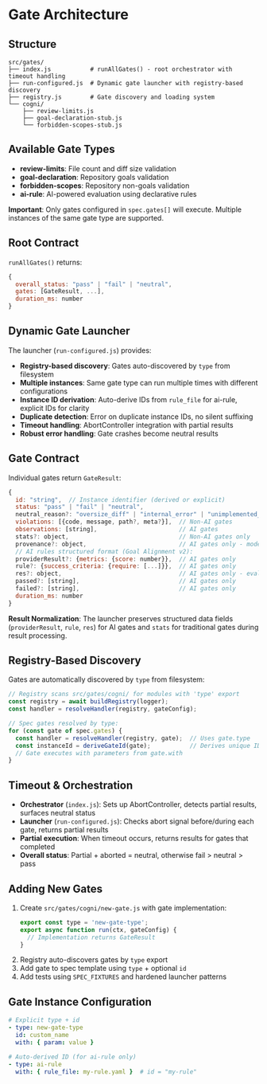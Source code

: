 # Gate Architecture

## Structure
```
src/gates/
├── index.js           # runAllGates() - root orchestrator with timeout handling
├── run-configured.js  # Dynamic gate launcher with registry-based discovery
├── registry.js        # Gate discovery and loading system
└── cogni/
    ├── review-limits.js
    ├── goal-declaration-stub.js
    └── forbidden-scopes-stub.js
```

## Available Gate Types
- **review-limits**: File count and diff size validation
- **goal-declaration**: Repository goals validation  
- **forbidden-scopes**: Repository non-goals validation
- **ai-rule**: AI-powered evaluation using declarative rules

**Important**: Only gates configured in `spec.gates[]` will execute. Multiple instances of the same gate type are supported.

## Root Contract
`runAllGates()` returns:
```javascript
{
  overall_status: "pass" | "fail" | "neutral",
  gates: [GateResult, ...],
  duration_ms: number
}
```

## Dynamic Gate Launcher
The launcher (`run-configured.js`) provides:
- **Registry-based discovery**: Gates auto-discovered by `type` from filesystem
- **Multiple instances**: Same gate type can run multiple times with different configurations
- **Instance ID derivation**: Auto-derive IDs from `rule_file` for ai-rule, explicit IDs for clarity
- **Duplicate detection**: Error on duplicate instance IDs, no silent suffixing
- **Timeout handling**: AbortController integration with partial results
- **Robust error handling**: Gate crashes become neutral results

## Gate Contract
Individual gates return `GateResult`:
```javascript
{
  id: "string",  // Instance identifier (derived or explicit)
  status: "pass" | "fail" | "neutral",
  neutral_reason?: "oversize_diff" | "internal_error" | "unimplemented_gate" | ...,
  violations: [{code, message, path?, meta?}],  // Non-AI gates
  observations: [string],                       // AI gates  
  stats?: object,                               // Non-AI gates only
  provenance?: object,                          // AI gates only - model config + audit info
  // AI rules structured format (Goal Alignment v2):
  providerResult?: {metrics: {score: number}},  // AI gates only
  rule?: {success_criteria: {require: [...]}},  // AI gates only
  res?: object,                                 // AI gates only - evaluation result
  passed?: [string],                            // AI gates only
  failed?: [string],                            // AI gates only
  duration_ms: number
}
```

**Result Normalization**: The launcher preserves structured data fields (`providerResult`, `rule`, `res`) for AI gates and `stats` for traditional gates during result processing.

## Registry-Based Discovery
Gates are automatically discovered by `type` from filesystem:
```javascript
// Registry scans src/gates/cogni/ for modules with 'type' export
const registry = await buildRegistry(logger);
const handler = resolveHandler(registry, gateConfig);

// Spec gates resolved by type:
for (const gate of spec.gates) {
  const handler = resolveHandler(registry, gate);  // Uses gate.type
  const instanceId = deriveGateId(gate);           // Derives unique ID
  // Gate executes with parameters from gate.with
}
```

## Timeout & Orchestration
- **Orchestrator** (`index.js`): Sets up AbortController, detects partial results, surfaces neutral status
- **Launcher** (`run-configured.js`): Checks abort signal before/during each gate, returns partial results  
- **Partial execution**: When timeout occurs, returns results for gates that completed
- **Overall status**: Partial + aborted = neutral, otherwise fail > neutral > pass

## Adding New Gates
1. Create `src/gates/cogni/new-gate.js` with gate implementation:
   ```javascript
   export const type = 'new-gate-type';
   export async function run(ctx, gateConfig) {
     // Implementation returns GateResult
   }
   ```
2. Registry auto-discovers gates by `type` export
3. Add gate to spec template using `type` + optional `id`
4. Add tests using `SPEC_FIXTURES` and hardened launcher patterns

## Gate Instance Configuration
```yaml
# Explicit type + id
- type: new-gate-type
  id: custom_name
  with: { param: value }

# Auto-derived ID (for ai-rule only)  
- type: ai-rule
  with: { rule_file: my-rule.yaml }  # id = "my-rule"
```